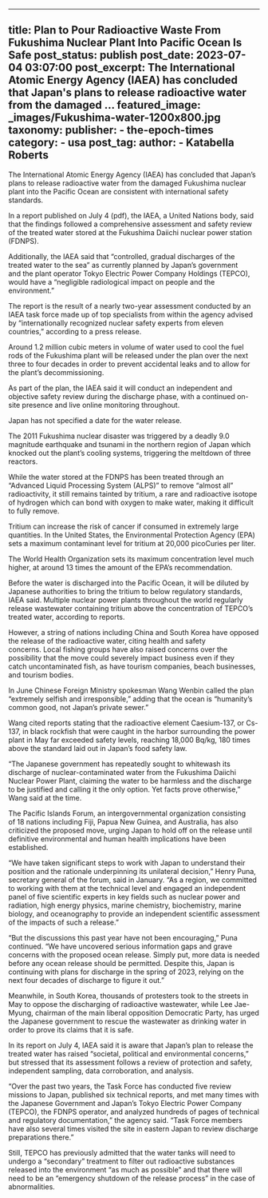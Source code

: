 
---
title: Plan to Pour Radioactive Waste From Fukushima Nuclear Plant Into Pacific Ocean Is Safe 
post_status: publish
post_date: 2023-07-04 03:07:00 
post_excerpt: The International Atomic Energy Agency (IAEA) has concluded that Japan&#39;s plans to release radioactive water from the damaged ... 
featured_image: _images/Fukushima-water-1200x800.jpg 
taxonomy:
    publisher:
        - the-epoch-times
    category:
        - usa 
    post_tag:
    author:
        - Katabella Roberts
---
The International Atomic Energy Agency (IAEA) has concluded that Japan’s plans to release radioactive water from the damaged Fukushima nuclear plant into the Pacific Ocean are consistent with international safety standards.

In a report published on July 4 (pdf), the IAEA, a United Nations body, said that the findings followed a comprehensive assessment and safety review of the treated water stored at the Fukushima Daiichi nuclear power station (FDNPS).

Additionally, the IAEA said that “controlled, gradual discharges of the treated water to the sea” as currently planned by Japan’s government and the plant operator Tokyo Electric Power Company Holdings (TEPCO), would have a “negligible radiological impact on people and the environment.”

The report is the result of a nearly two-year assessment conducted by an IAEA task force made up of top specialists from within the agency advised by “internationally recognized nuclear safety experts from eleven countries,” according to a press release.

Around 1.2 million cubic meters in volume of water used to cool the fuel rods of the Fukushima plant will be released under the plan over the next three to four decades in order to prevent accidental leaks and to allow for the plant’s decommissioning.

As part of the plan, the IAEA said it will conduct an independent and objective safety review during the discharge phase, with a continued on-site presence and live online monitoring throughout.

Japan has not specified a date for the water release.

The 2011 Fukushima nuclear disaster was triggered by a deadly 9.0 magnitude earthquake and tsunami in the northern region of Japan which knocked out the plant’s cooling systems, triggering the meltdown of three reactors.

While the water stored at the FDNPS has been treated through an “Advanced Liquid Processing System (ALPS)” to remove “almost all” radioactivity, it still remains tainted by tritium, a rare and radioactive isotope of hydrogen which can bond with oxygen to make water, making it difficult to fully remove.

Tritium can increase the risk of cancer if consumed in extremely large quantities. In the United States, the Environmental Protection Agency (EPA) sets a maximum contaminant level for tritium at 20,000 picoCuries per liter.

The World Health Organization sets its maximum concentration level much higher, at around 13 times the amount of the EPA’s recommendation.

Before the water is discharged into the Pacific Ocean, it will be diluted by Japanese authorities to bring the tritium to below regulatory standards, IAEA said. Multiple nuclear power plants throughout the world regularly release wastewater containing tritium above the concentration of TEPCO’s treated water, according to reports.

However, a string of nations including China and South Korea have opposed the release of the radioactive water, citing health and safety concerns. Local fishing groups have also raised concerns over the possibility that the move could severely impact business even if they catch uncontaminated fish, as have tourism companies, beach businesses, and tourism bodies.

In June Chinese Foreign Ministry spokesman Wang Wenbin called the plan “extremely selfish and irresponsible,” adding that the ocean is “humanity’s common good, not Japan’s private sewer.”

Wang cited reports stating that the radioactive element Caesium-137, or Cs-137, in black rockfish that were caught in the harbor surrounding the power plant in May far exceeded safety levels, reaching 18,000 Bq&#x2F;kg, 180 times above the standard laid out in Japan’s food safety law.

“The Japanese government has repeatedly sought to whitewash its discharge of nuclear-contaminated water from the Fukushima Daiichi Nuclear Power Plant, claiming the water to be harmless and the discharge to be justified and calling it the only option. Yet facts prove otherwise,” Wang said at the time.

The Pacific Islands Forum, an intergovernmental organization consisting of 18 nations including Fiji, Papua New Guinea, and Australia, has also criticized the proposed move, urging Japan to hold off on the release until definitive environmental and human health implications have been established.

“We have taken significant steps to work with Japan to understand their position and the rationale underpinning its unilateral decision,” Henry Puna, secretary general of the forum, said in January. “As a region, we committed to working with them at the technical level and engaged an independent panel of five scientific experts in key fields such as nuclear power and radiation, high energy physics, marine chemistry, biochemistry, marine biology, and oceanography to provide an independent scientific assessment of the impacts of such a release.”

“But the discussions this past year have not been encouraging,” Puna continued. “We have uncovered serious information gaps and grave concerns with the proposed ocean release. Simply put, more data is needed before any ocean release should be permitted. Despite this, Japan is continuing with plans for discharge in the spring of 2023, relying on the next four decades of discharge to figure it out.”

Meanwhile, in South Korea, thousands of protesters took to the streets in May to oppose the discharging of radioactive wastewater, while Lee Jae-Myung, chairman of the main liberal opposition Democratic Party, has urged the Japanese government to rescue the wastewater as drinking water in order to prove its claims that it is safe.

In its report on July 4, IAEA said it is aware that Japan’s plan to release the treated water has raised “societal, political and environmental concerns,” but stressed that its assessment follows a review of protection and safety, independent sampling, data corroboration, and analysis.

“Over the past two years, the Task Force has conducted five review missions to Japan, published six technical reports, and met many times with the Japanese Government and Japan’s Tokyo Electric Power Company (TEPCO), the FDNPS operator, and analyzed hundreds of pages of technical and regulatory documentation,” the agency said. “Task Force members have also several times visited the site in eastern Japan to review discharge preparations there.”

Still, TEPCO has previously admitted that the water tanks will need to undergo a “secondary” treatment to filter out radioactive substances released into the environment “as much as possible” and that there will need to be an “emergency shutdown of the release process” in the case of abnormalities. 